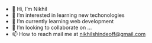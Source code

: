 - 👋 Hi, I’m Nikhil
- 👀 I’m interested in learning new techonologies
- 🌱 I’m currently learning web development
- 💞️ I’m looking to collaborate on ...
- 📫 How to reach  mail me at nikhilshindeoff@gmail.com 

<!---
neilll026/neilll026 is a ✨ special ✨ repository because its `README.md` (this file) appears on your GitHub profile.
You can click the Preview link to take a look at your changes.
--->
